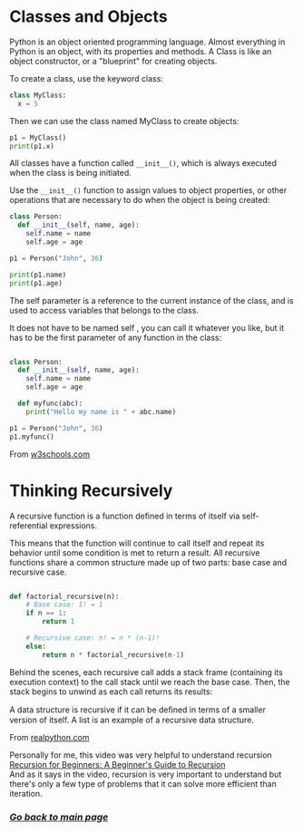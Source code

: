 # Classes and Objects

Python is an object oriented programming language.
Almost everything in Python is an object, with its properties and methods.
A Class is like an object constructor, or a "blueprint" for creating objects.

To create a class, use the keyword class:

```python
class MyClass:
  x = 5
```

Then we can use the class named MyClass to create objects:

```python
p1 = MyClass()
print(p1.x)
```

All classes have a function called `__init__()`, which is always executed when the class is being initiated.

Use the `__init__()` function to assign values to object properties, or other operations that are necessary to do when the object is being created:

```python
class Person:
  def __init__(self, name, age):
    self.name = name
    self.age = age

p1 = Person("John", 36)

print(p1.name)
print(p1.age)

```

The self parameter is a reference to the current instance of the class, and is used to access variables that belongs to the class.

It does not have to be named self , you can call it whatever you like, but it has to be the first parameter of any function in the class:

```python

class Person:
  def __init__(self, name, age):
    self.name = name
    self.age = age

  def myfunc(abc):
    print("Hello my name is " + abc.name)

p1 = Person("John", 36)
p1.myfunc()

```
From [w3schools.com](https://www.w3schools.com/python/python_classes.asp)


# Thinking Recursively

 A recursive function is a function defined in terms of itself via self-referential expressions.

This means that the function will continue to call itself and repeat its behavior until some condition is met to return a result. All recursive functions share a common structure made up of two parts: base case and recursive case.

```python

def factorial_recursive(n):
    # Base case: 1! = 1
    if n == 1:
        return 1

    # Recursive case: n! = n * (n-1)!
    else:
        return n * factorial_recursive(n-1)

```

Behind the scenes, each recursive call adds a stack frame (containing its execution context) to the call stack until we reach the base case. Then, the stack begins to unwind as each call returns its results:

A data structure is recursive if it can be deﬁned in terms of a smaller version of itself. A list is an example of a recursive data structure.

From [realpython.com](https://realpython.com/python-thinking-recursively/)

Personally for me, this video was very helpful to understand recursion [Recursion for Beginners: A Beginner's Guide to Recursion](https://www.youtube.com/watch?v=AfBqVVKg4GE)  
And as it says in the video, recursion is very important to understand but there's only a few type of problems that it can solve more efficient than iteration.

### [_Go back to main page_](README.md)